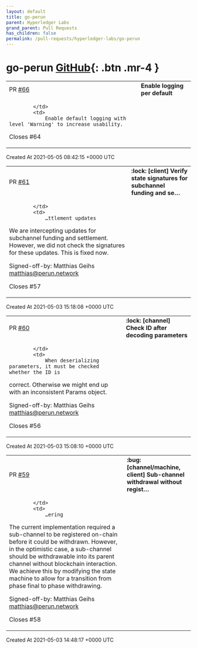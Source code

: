 ```yaml
---
layout: default
title: go-perun
parent: Hyperledger Labs
grand_parent: Pull Requests
has_children: false
permalink: /pull-requests/hyperledger-labs/go-perun
---
```


# go-perun <span class="fs-3 right-align">[GitHub](https://github.com/hyperledger-labs/go-perun){: .btn .mr-4 }</span>


<div>
    <table>
        <tr>
            <td>
                PR <a href="https://github.com/hyperledger-labs/go-perun/pull/66" class=".btn">#66</a>
            </td>
            <td>
                <b>
                    Enable logging per default
                </b>
            </td>
        </tr>
        <tr>
            <td>
                
            </td>
            <td>
                Enable default logging with level 'Warning' to increase usability.
Closes #64
            </td>
        </tr>
    </table>
    <div class="right-align">
        Created At 2021-05-05 08:42:15 +0000 UTC
    </div>
</div>

<div>
    <table>
        <tr>
            <td>
                PR <a href="https://github.com/hyperledger-labs/go-perun/pull/61" class=".btn">#61</a>
            </td>
            <td>
                <b>
                    :lock: [client] Verify state signatures for subchannel funding and se…
                </b>
            </td>
        </tr>
        <tr>
            <td>
                
            </td>
            <td>
                …ttlement updates

We are intercepting updates for subchannel funding and settlement. However,
we did not check the signatures for these updates. This is fixed now.

Signed-off-by: Matthias Geihs <matthias@perun.network>

Closes #57 
            </td>
        </tr>
    </table>
    <div class="right-align">
        Created At 2021-05-03 15:18:08 +0000 UTC
    </div>
</div>

<div>
    <table>
        <tr>
            <td>
                PR <a href="https://github.com/hyperledger-labs/go-perun/pull/60" class=".btn">#60</a>
            </td>
            <td>
                <b>
                    :lock: [channel] Check ID after decoding parameters
                </b>
            </td>
        </tr>
        <tr>
            <td>
                
            </td>
            <td>
                When deserializing parameters, it must be checked whether the ID is
correct. Otherwise we might end up with an inconsistent Params object.

Signed-off-by: Matthias Geihs <matthias@perun.network>

Closes #56 
            </td>
        </tr>
    </table>
    <div class="right-align">
        Created At 2021-05-03 15:08:10 +0000 UTC
    </div>
</div>

<div>
    <table>
        <tr>
            <td>
                PR <a href="https://github.com/hyperledger-labs/go-perun/pull/59" class=".btn">#59</a>
            </td>
            <td>
                <b>
                    :bug: [channel/machine, client] Sub-channel withdrawal without regist…
                </b>
            </td>
        </tr>
        <tr>
            <td>
                
            </td>
            <td>
                …ering

The current implementation required a sub-channel to be registered on-chain before it could be withdrawn.
However, in the optimistic case, a sub-channel should be withdrawable into its parent channel without
blockchain interaction. We achieve this by modifying the state machine to allow for a transition from
phase final to phase withdrawing.

Signed-off-by: Matthias Geihs <matthias@perun.network>

Closes #58 
            </td>
        </tr>
    </table>
    <div class="right-align">
        Created At 2021-05-03 14:48:17 +0000 UTC
    </div>
</div>

